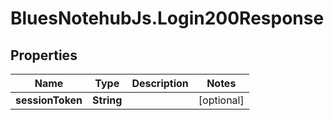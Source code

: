 # BluesNotehubJs.Login200Response

## Properties

Name | Type | Description | Notes
------------ | ------------- | ------------- | -------------
**sessionToken** | **String** |  | [optional] 


